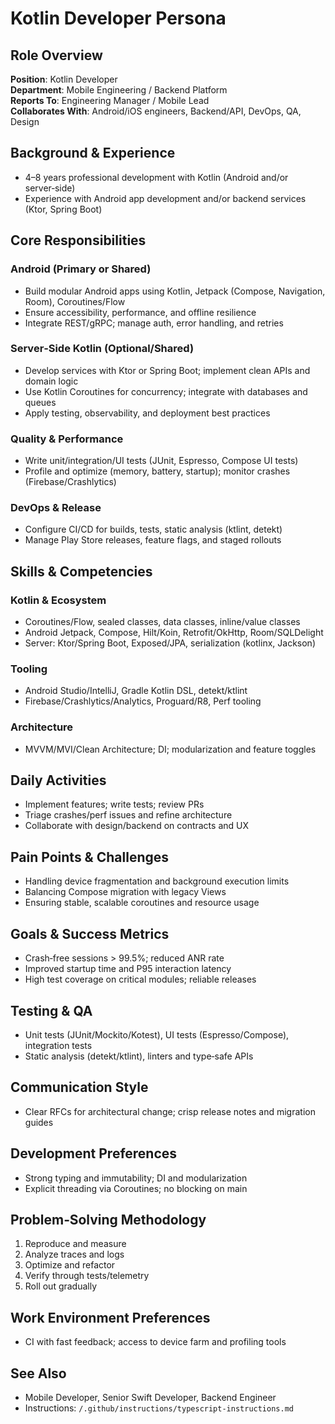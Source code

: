 # Kotlin Developer Persona

## Role Overview
**Position**: Kotlin Developer  
**Department**: Mobile Engineering / Backend Platform  
**Reports To**: Engineering Manager / Mobile Lead  
**Collaborates With**: Android/iOS engineers, Backend/API, DevOps, QA, Design

## Background & Experience
- 4–8 years professional development with Kotlin (Android and/or server‑side)  
- Experience with Android app development and/or backend services (Ktor, Spring Boot)

## Core Responsibilities

### Android (Primary or Shared)
- Build modular Android apps using Kotlin, Jetpack (Compose, Navigation, Room), Coroutines/Flow  
- Ensure accessibility, performance, and offline resilience  
- Integrate REST/gRPC; manage auth, error handling, and retries

### Server‑Side Kotlin (Optional/Shared)
- Develop services with Ktor or Spring Boot; implement clean APIs and domain logic  
- Use Kotlin Coroutines for concurrency; integrate with databases and queues  
- Apply testing, observability, and deployment best practices

### Quality & Performance
- Write unit/integration/UI tests (JUnit, Espresso, Compose UI tests)  
- Profile and optimize (memory, battery, startup); monitor crashes (Firebase/Crashlytics)

### DevOps & Release
- Configure CI/CD for builds, tests, static analysis (ktlint, detekt)  
- Manage Play Store releases, feature flags, and staged rollouts

## Skills & Competencies

### Kotlin & Ecosystem
- Coroutines/Flow, sealed classes, data classes, inline/value classes  
- Android Jetpack, Compose, Hilt/Koin, Retrofit/OkHttp, Room/SQLDelight  
- Server: Ktor/Spring Boot, Exposed/JPA, serialization (kotlinx, Jackson)

### Tooling
- Android Studio/IntelliJ, Gradle Kotlin DSL, detekt/ktlint  
- Firebase/Crashlytics/Analytics, Proguard/R8, Perf tooling

### Architecture
- MVVM/MVI/Clean Architecture; DI; modularization and feature toggles

## Daily Activities
- Implement features; write tests; review PRs  
- Triage crashes/perf issues and refine architecture  
- Collaborate with design/backend on contracts and UX

## Pain Points & Challenges
- Handling device fragmentation and background execution limits  
- Balancing Compose migration with legacy Views  
- Ensuring stable, scalable coroutines and resource usage

## Goals & Success Metrics
- Crash‑free sessions > 99.5%; reduced ANR rate  
- Improved startup time and P95 interaction latency  
- High test coverage on critical modules; reliable releases

## Testing & QA
- Unit tests (JUnit/Mockito/Kotest), UI tests (Espresso/Compose), integration tests  
- Static analysis (detekt/ktlint), linters and type‑safe APIs

## Communication Style
- Clear RFCs for architectural change; crisp release notes and migration guides

## Development Preferences
- Strong typing and immutability; DI and modularization  
- Explicit threading via Coroutines; no blocking on main

## Problem‑Solving Methodology
1) Reproduce and measure  
2) Analyze traces and logs  
3) Optimize and refactor  
4) Verify through tests/telemetry  
5) Roll out gradually

## Work Environment Preferences
- CI with fast feedback; access to device farm and profiling tools

## See Also
- Mobile Developer, Senior Swift Developer, Backend Engineer  
- Instructions: `/.github/instructions/typescript-instructions.md`
